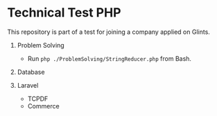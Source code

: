 # Technical Test PHP
This repository is part of a test for joining a company applied on Glints.

1. Problem Solving
   - Run `php ./ProblemSolving/StringReducer.php` from Bash.

2. Database

3. Laravel
   - TCPDF
   - Commerce
